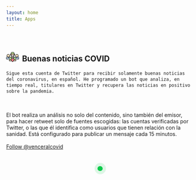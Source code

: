 ```yaml
---
layout: home
title: Apps
---
```



<style>

.spinners-container .spinner-block {
    float:none;
		width:1.3rem;
		margin-left:0px;
		margin-right:8px;
    vertical-align:text-bottom;
}
.spinners-container .spinner-block:nth-child(5n) {
  margin-right: 0px;
}
.spinners-container .spinner-block h2 {
  margin: 0px 0px 20px 0px;
}

/* YOU NEED THESE STYLES */
/* spinner style */
.spinner-eff {
  position: relative;
  width: 40px;
  height: 40px;
}
.spinner-eff:before, .spinner-eff:after {
  content: "";
  display: block;
}
.spinner-eff .spinner-bar:before, .spinner-eff .spinner-bar:after {
  content: "";
  display: block;
}


/* spinner-3 styles */
@-webkit-keyframes pulse {
  0% {
    -webkit-transform: scale(0);
            transform: scale(0);
  }
  50% {
    -webkit-transform: scale(1.3);
            transform: scale(1.3);
    opacity: 0;
  }
  100% {
    -webkit-transform: scale(1.3);
            transform: scale(1.3);
    opacity: 0;
  }
}
@keyframes pulse {
  0% {
    -webkit-transform: scale(0);
            transform: scale(0);
  }
  50% {
    -webkit-transform: scale(1.3);
            transform: scale(1.3);
    opacity: 0;
  }
  100% {
    -webkit-transform: scale(1.3);
            transform: scale(1.3);
    opacity: 0;
  }
}
@-webkit-keyframes pulse-2 {
  0% {
    -webkit-transform: scale(0);
            transform: scale(0);
  }
  100% {
    -webkit-transform: scale(1.3);
            transform: scale(1.3);
    opacity: 0;
  }
}
@keyframes pulse-2 {
  0% {
    -webkit-transform: scale(0);
            transform: scale(0);
  }
  100% {
    -webkit-transform: scale(1.3);
            transform: scale(1.3);
    opacity: 0;
  }
}
.spinner-eff.spinner-eff-3 .circle {
  border-radius: 100px;
  position: absolute;
  left: 0;
  right: 0;
  margin: auto;
  -webkit-transform: scale(1);
          transform: scale(1);
  -webkit-transform-origin: center center;
          transform-origin: center center;
}
.spinner-eff.spinner-eff-3 .circle-1 {
  width: 100%;
  height: 100%;
  background-color: #60f691;
  top: 0;
  -webkit-animation: pulse 1.9s linear 0s infinite;
          animation: pulse 1.9s linear 0s infinite;
}
.spinner-eff.spinner-eff-3 .circle-2 {
  width: 66.6%;
  height: 66.6%;
  background-color: #0CCA4A;
  top: 16.5%;
  -webkit-animation: pulse-2 1.9s linear 0s infinite;
          animation: pulse-2 1.9s linear 0s infinite;
}
.spinner-eff.spinner-eff-3 .circle-3 {
  width: 33.3%;
  height: 33.3%;
  background-color: #0CCA4A;
  top: 33.3%;
}



.commonP {
	margin-left:50px;
}

.section-icon {
	width:2.15rem;
	margin-right:0.9rem;
  margin-left:2.9rem;
	vertical-align:text-bottom;
}



@media only screen and (max-width: 1024px) {
  .prev, .next,.text {font-size: 11px}
	.commonP {
		margin-left:0px;
	}
  .section-icon {
	width:2.15rem;
	margin-right:0.5rem;
  margin-left:0rem;
	vertical-align:text-bottom;
  }
}

</style>

<br/>

<h2><img src = 'assets/enfermero.png' class = 'section-icon'/>Buenas noticias COVID</h2>

<p class = 'commonP'>

	Sigue esta cuenta de Twitter para recibir solamente buenas noticias del coronavirus, en español. He programado un bot que analiza, en tiempo real, titulares en Twitter y recupera las noticias en positivo sobre la pandemia.
  <br/><br/>
  El bot realiza un análisis no solo del contenido, sino también del emisor, para hacer retweet solo de fuentes escogidas: las cuentas verificadas por Twitter, o las que él identifica como usuarios que tienen relación con la sanidad. Está configurado para publicar un mensaje cada 15 minutos.
	<br/><br/>
	<a style="text-align:left" href="https://twitter.com/venceralcovid?ref_src=twsrc%5Etfw" class="twitter-follow-button" data-show-count="false">Follow @venceralcovid</a><script async src="https://platform.twitter.com/widgets.js" charset="utf-8"></script> <br/>
</p>

<br/>

<center>
  <div class="spinner-block" title="Listening good news">
    <div class="spinner-eff spinner-eff-3">
      <div class="circle circle-1"></div>
      <div class="circle circle-2"></div>
      <div class="circle circle-3"></div>
    </div>
  </div>

  <a class="twitter-timeline" data-width="650" href="https://twitter.com/venceralcovid?ref_src=twsrc%5Etfw"></a> <script async src="https://platform.twitter.com/widgets.js" charset="utf-8"></script>
</center>

